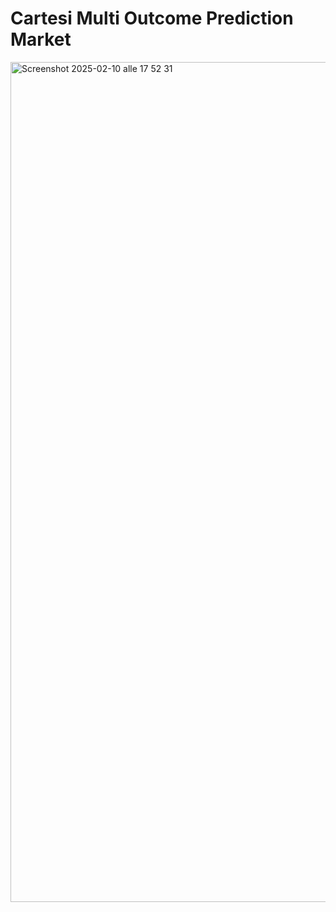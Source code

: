 # Cartesi Multi Outcome Prediction Market

<img width="1344" alt="Screenshot 2025-02-10 alle 17 52 31" src="https://github.com/user-attachments/assets/e6c4fca6-6b00-4449-8342-b34de0dc806c" />
